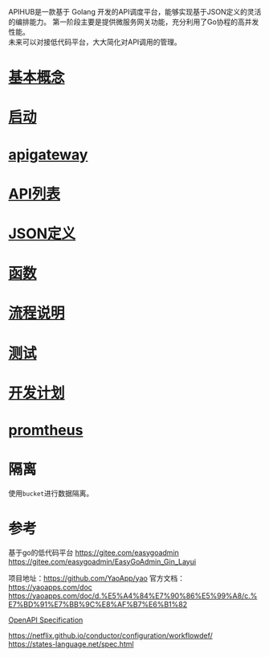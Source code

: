 APIHUB是一款基于 Golang 开发的API调度平台，能够实现基于JSON定义的灵活的编排能力。
第一阶段主要是提供微服务网关功能，充分利用了Go协程的高并发性能。   
未来可以对接低代码平台，大大简化对API调用的管理。
# [基本概念](https://github.com/jasony62/tms-go-apihub/blob/main/doc/cn/base.md)
# [启动](https://github.com/jasony62/tms-go-apihub/blob/main/doc/cn/start.md)
# [apigateway](https://github.com/jasony62/tms-go-apihub/blob/main/doc/cn/apigateway.md)
# [API列表](https://github.com/jasony62/tms-go-apihub/blob/main/doc/cn/apis.md)
# [JSON定义](https://github.com/jasony62/tms-go-apihub/blob/main/doc/cn/json.md)
# [函数](https://github.com/jasony62/tms-go-apihub/blob/main/doc/cn/function.md)
# [流程说明](https://github.com/jasony62/tms-go-apihub/blob/main/doc/cn/flow.md)
# [测试](https://github.com/jasony62/tms-go-apihub/blob/main/doc/cn/test.md)
# [开发计划](https://github.com/jasony62/tms-go-apihub/blob/main/doc/cn/work.md)
# [promtheus](https://github.com/jasony62/tms-go-apihub/blob/main/doc/cn/promtheus.md)
# 隔离
使用`bucket`进行数据隔离。

# 参考
基于go的低代码平台
https://gitee.com/easygoadmin
https://gitee.com/easygoadmin/EasyGoAdmin_Gin_Layui


项目地址：https://github.com/YaoApp/yao
官方文档：https://yaoapps.com/doc
https://yaoapps.com/doc/d.%E5%A4%84%E7%90%86%E5%99%A8/c.%E7%BD%91%E7%BB%9C%E8%AF%B7%E6%B1%82

[OpenAPI Specification](https://swagger.io/specification/)

https://netflix.github.io/conductor/configuration/workflowdef/
https://states-language.net/spec.html
